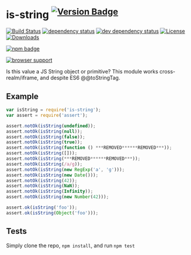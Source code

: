 # is-string <sup>[![Version Badge][2]][1]</sup>

[![Build Status][3]][4]
[![dependency status][5]][6]
[![dev dependency status][7]][8]
[![License][license-image]][license-url]
[![Downloads][downloads-image]][downloads-url]

[![npm badge][11]][1]

[![browser support][9]][10]

Is this value a JS String object or primitive? This module works cross-realm/iframe, and despite ES6 @@toStringTag.

## Example

```js
var isString = require('is-string');
var assert = require('assert');

assert.notOk(isString(undefined));
assert.notOk(isString(null));
assert.notOk(isString(false));
assert.notOk(isString(true));
assert.notOk(isString(function () ***REMOVED******REMOVED***));
assert.notOk(isString([]));
assert.notOk(isString(***REMOVED******REMOVED***));
assert.notOk(isString(/a/g));
assert.notOk(isString(new RegExp('a', 'g')));
assert.notOk(isString(new Date()));
assert.notOk(isString(42));
assert.notOk(isString(NaN));
assert.notOk(isString(Infinity));
assert.notOk(isString(new Number(42)));

assert.ok(isString('foo'));
assert.ok(isString(Object('foo')));
```

## Tests
Simply clone the repo, `npm install`, and run `npm test`

[1]: https://npmjs.org/package/is-string
[2]: http://versionbadg.es/ljharb/is-string.svg
[3]: https://travis-ci.org/ljharb/is-string.svg
[4]: https://travis-ci.org/ljharb/is-string
[5]: https://david-dm.org/ljharb/is-string.svg
[6]: https://david-dm.org/ljharb/is-string
[7]: https://david-dm.org/ljharb/is-string/dev-status.svg
[8]: https://david-dm.org/ljharb/is-string#info=devDependencies
[9]: https://ci.testling.com/ljharb/is-string.png
[10]: https://ci.testling.com/ljharb/is-string
[11]: https://nodei.co/npm/is-string.png?downloads=true&stars=true
[license-image]: http://img.shields.io/npm/l/is-string.svg
[license-url]: LICENSE
[downloads-image]: http://img.shields.io/npm/dm/is-string.svg
[downloads-url]: http://npm-stat.com/charts.html?package=is-string
